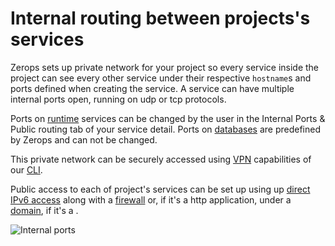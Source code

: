 # Internal routing between projects's services

Zerops sets up private network for your project so every service inside the project can see every other service under their respective `hostname`s and ports defined when creating the service. A service can have multiple internal ports open, running on udp or tcp protocols.

Ports on [runtime](/documentation/services/runtimes.html) services can be changed by the user in the Internal Ports & Public routing tab of your service detail. Ports on [databases](/documentation/services/databases.html) are predefined by Zerops and can not be changed.

This private network can be securely accessed using [VPN](/documentation/cli/vpn.html) capabilities of our [CLI](/documentation/cli/installation-authorization.html).

Public access to each of project's services can be set up using up [direct IPv6 access](/documentation/routing/unique-ipv4-ipv6-addresses.html) along with a [firewall](/documentation/routing/access-through-ip-and-firewall.html) or, if it's a http application, under a [domain](/documentation/routing/using-your-domain.html), if it's a .

![Internal ports](/internal-ports.png "Internal ports")
